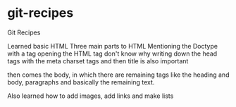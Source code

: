 # git-recipes
Git Recipes

Learned basic HTML
Three main parts to HTML
Mentioning the Doctype with a tag
opening the HTML tag don't know why
writing down the head tags with the meta charset tags
and then title is also important

then comes the body, in which there are remaining tags like the heading and body, paragraphs and basically the remaining text.

Also learned how to add images, add links and make lists